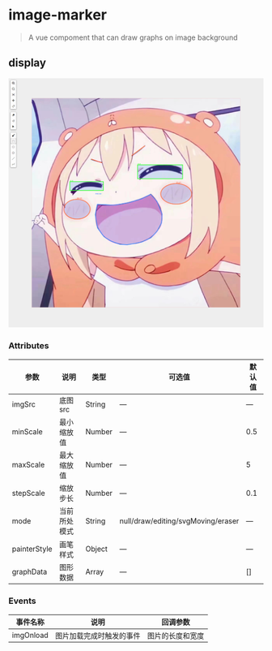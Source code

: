 # image-marker

> A vue compoment that can draw graphs on image background

## display
![avatar](./src/assets/display.png)


### Attributes
| 参数      | 说明          | 类型      | 可选值                           | 默认值  |
|---------- |-------------- |---------- |--------------------------------  |-------- |
| imgSrc   | 底图src    | String | — | — |
| minScale | 最小缩放值 | Number | — | 0.5 |
| maxScale | 最大缩放值 | Number | — | 5 |
| stepScale | 缩放步长 | Number | — | 0.1 |
| mode     | 当前所处模式 | String | null/draw/editing/svgMoving/eraser | — |
| painterStyle | 画笔样式 | Object | — | — |
| graphData | 图形数据 | Array | — | [] |


### Events
| 事件名称 | 说明 | 回调参数 |
|---------- |-------- |---------- |
| imgOnload | 图片加载完成时触发的事件 | 图片的长度和宽度 |

